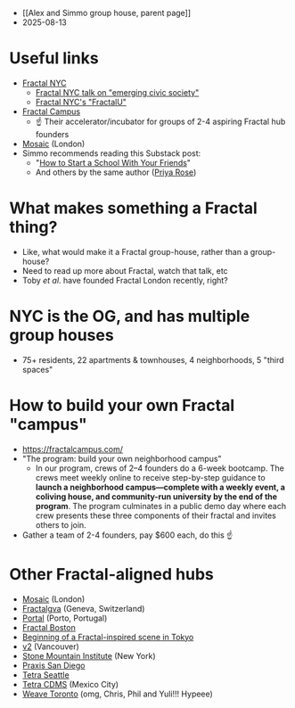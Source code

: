 - [[Alex and Simmo group house, parent page]]
- 2025-08-13
# Useful links
- [Fractal NYC](https://fractalnyc.com/)
	- [Fractal NYC talk on "emerging civic society"](https://fractalnyc.com/fractals-emerging-civic-society)
	- [Fractal NYC's "FractalU"](https://fractalnyc.com/fractalu)
- [Fractal Campus](https://fractalcampus.com/)
	- ☝️ Their accelerator/incubator for groups of 2-4 aspiring Fractal hub founders
- [Mosaic](https://mosaic-london.super.site/) (London)
- Simmo recommends reading this Substack post:
	- "[How to Start a School With Your Friends](https://prigoose.substack.com/p/how-to-start-a-university?utm_source=share&utm_medium=android&r=dk8r8&triedRedirect=true)"
	- And others by the same author ([Priya Rose](https://prigoose.substack.com/))
# What makes something a Fractal thing?
- Like, what would make it a Fractal group-house, rather than a group-house? 
- Need to read up more about Fractal, watch that talk, etc
- Toby *et al*. have founded Fractal London recently, right?
# NYC is the OG, and has multiple group houses
- 75+ residents, 22 apartments & townhouses, 4 neighborhoods, 5 "third spaces" 
# How to build your own Fractal "campus"
- https://fractalcampus.com/
- "The program: build your own neighborhood campus"
	- In our program, crews of 2–4 founders do a 6-week bootcamp. The crews meet weekly online to receive step-by-step guidance to **launch a neighborhood campus—complete with a weekly event, a coliving house, and community-run university by the end of the program**. The program culminates in a public demo day where each crew presents these three components of their fractal and invites others to join.
- Gather a team of 2-4 founders, pay $600 each, do this ☝️
# Other Fractal-aligned hubs
- [Mosaic](https://mosaic-london.super.site/) (London)
- [Fractalgva](https://fractalgva.ch/about) (Geneva, Switzerland)
- [Portal](https://portalporto.super.site/) (Porto, Portugal)
- [Fractal Boston](https://fractal.boston/)
- [Beginning of a Fractal-inspired scene in Tokyo](https://hiitssai.substack.com/p/dear-friend-i-havent-met-yet)
- [v2](https://v2.city/) (Vancouver)
- [Stone Mountain Institute](https://pool-pyjama-1f6.notion.site/Stone-Mountain-Institute-2169762e4e5c801583a0cb57a075aa5c) (New York)
- [Praxis San Diego](https://praxissandiego.github.io/)
- [Tetra Seattle](https://tetracity.net/seattle)
- [Tetra CDMS](https://economic-dichondra-009.notion.site/Tetra-CDMX-20f05e59009e804b8146cf3a594f15ca) (Mexico City)
- [Weave Toronto](https://weavetoronto.notion.site/) (omg, Chris, Phil and Yuli!!! Hypeee)